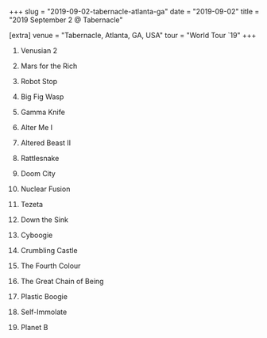+++
slug = "2019-09-02-tabernacle-atlanta-ga"
date = "2019-09-02"
title = "2019 September 2 @ Tabernacle"

[extra]
venue = "Tabernacle, Atlanta, GA, USA"
tour = "World Tour `19"
+++


 1. Venusian 2

 2. Mars for the Rich

 3. Robot Stop

 4. Big Fig Wasp

 5. Gamma Knife

 6. Alter Me I

 7. Altered Beast II

 8. Rattlesnake

 9. Doom City

10. Nuclear Fusion

11. Tezeta

12. Down the Sink

13. Cyboogie

14. Crumbling Castle

15. The Fourth Colour

16. The Great Chain of Being

17. Plastic Boogie

18. Self-Immolate

19. Planet B


